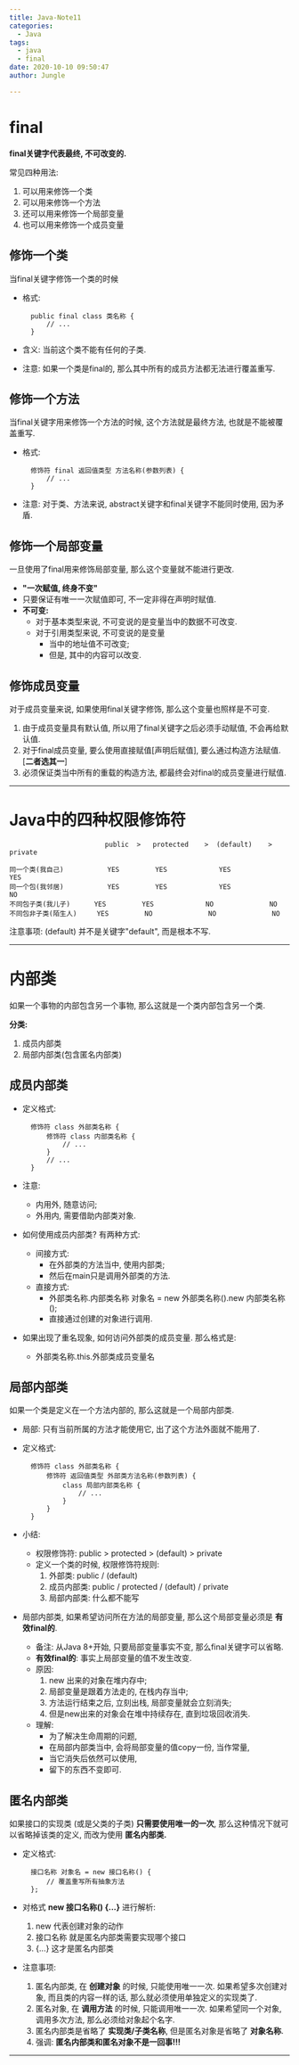 ```yaml
---
title: Java-Note11
categories:
  - Java
tags:
  - java
  - final
date: 2020-10-10 09:50:47
author: Jungle

---
```

# final #
**final关键字代表最终, 不可改变的.**

常见四种用法:

1. 可以用来修饰一个类
2. 可以用来修饰一个方法
3. 还可以用来修饰一个局部变量
4. 也可以用来修饰一个成员变量

## 修饰一个类 ##
当final关键字修饰一个类的时候

- 格式:

		public final class 类名称 {
			// ...
		}

- 含义: 当前这个类不能有任何的子类.
- 注意: 如果一个类是final的, 那么其中所有的成员方法都无法进行覆盖重写.

## 修饰一个方法 ##
当final关键字用来修饰一个方法的时候, 这个方法就是最终方法, 也就是不能被覆盖重写.

- 格式:

		修饰符 final 返回值类型 方法名称(参数列表) {
			// ...
		}

- 注意: 对于类、方法来说,  abstract关键字和final关键字不能同时使用, 因为矛盾.

## 修饰一个局部变量 ##
一旦使用了final用来修饰局部变量, 那么这个变量就不能进行更改.

- **"一次赋值, 终身不变"**
- 只要保证有唯一一次赋值即可, 不一定非得在声明时赋值.
- **不可变:**
	- 对于基本类型来说, 不可变说的是变量当中的数据不可改变.
	- 对于引用类型来说, 不可变说的是变量
		- 当中的地址值不可改变;
		- 但是, 其中的内容可以改变.

## 修饰成员变量 ##
对于成员变量来说, 如果使用final关键字修饰, 那么这个变量也照样是不可变.

1. 由于成员变量具有默认值, 所以用了final关键字之后必须手动赋值, 不会再给默认值.
2. 对于final成员变量, 要么使用直接赋值[声明后赋值], 要么通过构造方法赋值. [**二者选其一**]
3. 必须保证类当中所有的重载的构造方法, 都最终会对final的成员变量进行赋值.

----------
# Java中的四种权限修饰符 #

							public 	> 	protected	 > 	(default)	 > 	private

	同一个类(我自己)			YES			YES				YES				YES
	同一个包(我邻居)			YES			YES				YES				NO
	不同包子类(我儿子) 		YES			YES				NO				NO
	不同包非子类(陌生人)		YES			NO				NO				NO

注意事项: (default) 并不是关键字"default", 而是根本不写.

----------
# 内部类 #
如果一个事物的内部包含另一个事物, 那么这就是一个类内部包含另一个类.

**分类:**

1. 成员内部类
2. 局部内部类(包含匿名内部类)

## 成员内部类 ##

- 定义格式:

		修饰符 class 外部类名称 {
			修饰符 class 内部类名称 {
				// ...
			}
			// ...
		}

- 注意: 
	- 内用外, 随意访问;
	- 外用内, 需要借助内部类对象.
- 如何使用成员内部类? 有两种方式:
	- 间接方式: 
		- 在外部类的方法当中, 使用内部类;
		- 然后在main只是调用外部类的方法.
	- 直接方式:
		- 外部类名称.内部类名称 对象名 = new 外部类名称().new 内部类名称();
		- 直接通过创建的对象进行调用.
- 如果出现了重名现象, 如何访问外部类的成员变量. 那么格式是: 
	- 外部类名称.this.外部类成员变量名

##  局部内部类 ##
如果一个类是定义在一个方法内部的, 那么这就是一个局部内部类.

- 局部: 只有当前所属的方法才能使用它, 出了这个方法外面就不能用了.
- 定义格式:

		修饰符 class 外部类名称 {
			修饰符 返回值类型 外部类方法名称(参数列表) {
				class 局部内部类名称 {
					// ...
				}
			}
		}

- 小结: 
	- 权限修饰符: public > protected > (default) > private
	- 定义一个类的时候, 权限修饰符规则:
		1. 外部类: public / (default)
		2. 成员内部类: public / protected / (default) / private
		3. 局部内部类: 什么都不能写

- 局部内部类, 如果希望访问所在方法的局部变量, 那么这个局部变量必须是 **有效final的**.
	- 备注: 从Java 8+开始, 只要局部变量事实不变, 那么final关键字可以省略.
	- **有效final的**: 事实上局部变量的值不发生改变.
	- 原因:
		1. new 出来的对象在堆内存中;
		2. 局部变量是跟着方法走的, 在栈内存当中;
		3. 方法运行结束之后, 立刻出栈, 局部变量就会立刻消失;
		4. 但是new出来的对象会在堆中持续存在, 直到垃圾回收消失.
	- 理解: 
		- 为了解决生命周期的问题, 
		- 在局部内部类当中, 会将局部变量的值copy一份, 当作常量, 
		- 当它消失后依然可以使用,
		- 留下的东西不变即可.

## 匿名内部类 ##
如果接口的实现类 (或是父类的子类) **只需要使用唯一的一次**,
那么这种情况下就可以省略掉该类的定义, 而改为使用 **匿名内部类.**			

- 定义格式:

		接口名称 对象名 = new 接口名称() {
			// 覆盖重写所有抽象方法
		};

- 对格式 **new 接口名称() {...}** 进行解析:
	1. new 代表创建对象的动作
	2. 接口名称 就是匿名内部类需要实现哪个接口
	3. {...} 这才是匿名内部类
- 注意事项:
	1. 匿名内部类, 在 **创建对象** 的时候, 只能使用唯一一次. 如果希望多次创建对象, 而且类的内容一样的话, 那么就必须使用单独定义的实现类了.
	2. 匿名对象, 在 **调用方法** 的时候, 只能调用唯一一次. 如果希望同一个对象, 调用多次方法, 那么必须给对象起个名字.
	3. 匿名内部类是省略了 **实现类/子类名称**, 但是匿名对象是省略了 **对象名称**.
	4. 强调: **匿名内部类和匿名对象不是一回事!!!**

----------
